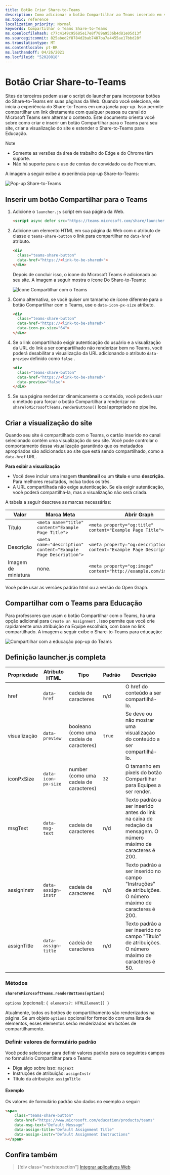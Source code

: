 ```yaml
---
title: Botão Criar Share-to-Teams
description: Como adicionar o botão Compartilhar ao Teams inserido em seu site
ms.topic: reference
localization_priority: Normal
keywords: Compartilhar o Teams Share-to-Teams
ms.openlocfilehash: c77c4149c95685e17e8f789a9536b4d81e05d13f
ms.sourcegitcommit: 825abed2f8784d2bab7407ba7a4455ae17bbd28f
ms.translationtype: MT
ms.contentlocale: pt-BR
ms.lasthandoff: 04/26/2021
ms.locfileid: "52020818"
---
```

# <a name="create-share-to-teams-button"></a>Botão Criar Share-to-Teams

Sites de terceiros podem usar o script do launcher para incorporar botões do Share-to-Teams em suas páginas da Web. Quando você seleciona, ele inicia a experiência do Share-to-Teams em uma janela pop-up. Isso permite compartilhar um link diretamente com qualquer pessoa ou canal do Microsoft Teams sem alternar o contexto. Este documento orienta você sobre como criar e inserir um botão Compartilhar para o Teams para seu site, criar a visualização do site e estender o Share-to-Teams para Educação.

> [!NOTE]
> * Somente as versões da área de trabalho do Edge e do Chrome têm suporte.
> * Não há suporte para o uso de contas de convidado ou de Freemium.  

A imagem a seguir exibe a experiência pop-up Share-to-Teams:

![Pop-up Share-to-Teams](~/assets/images/share-to-teams-popup.png)

## <a name="embed-a-share-to-teams-button"></a>Inserir um botão Compartilhar para o Teams

1. Adicione o `launcher.js` script em sua página da Web.

    ```html
    <script async defer src="https://teams.microsoft.com/share/launcher.js"></script>
    ```

1. Adicione um elemento HTML em sua página da Web com o atributo de classe e `teams-share-button` o link para compartilhar no `data-href` atributo.

    ```html
    <div
      class="teams-share-button"
      data-href="https://<link-to-be-shared>">
    </div>
    ```

    Depois de concluir isso, o ícone do Microsoft Teams é adicionado ao seu site. A imagem a seguir mostra o ícone Do Share-to-Teams:

    ![Ícone Compartilhar com o Teams](~/assets/icons/share-to-teams-icon.png)

1. Como alternativa, se você quiser um tamanho de ícone diferente para o botão Compartilhar com o Teams, use o `data-icon-px-size` atributo.

    ```html
    <div
      class="teams-share-button"
      data-href="https://<link-to-be-shared>"
      data-icon-px-size="64">
    </div>
    ```
1. Se o link compartilhado exigir autenticação do usuário e a visualização da URL do link a ser compartilhado não renderizar bem no Teams, você poderá desabilitar a visualização da URL adicionando o atributo `data-preview` definido como `false` .

    ```html
    <div
      class="teams-share-button"
      data-href="https://<link-to-be-shared>"
      data-preview="false">
    </div>
    ```

1. Se sua página renderizar dinamicamente o conteúdo, você poderá usar o método para forçar o botão Compartilhar a renderizar no `shareToMicrosoftTeams.renderButtons()` local apropriado no pipeline. 

## <a name="craft-your-website-preview"></a>Criar a visualização do site

Quando seu site é compartilhado com o Teams, o cartão inserido no canal selecionado contém uma visualização do seu site. Você pode controlar o comportamento dessa visualização garantindo que os metadados apropriados são adicionados ao site que está sendo compartilhado, como a `data-href` URL.  

**Para exibir a visualização**

* Você deve incluir uma imagem **thumbnail** ou um **título** e uma **descrição.** Para melhores resultados, inclua todos os três.
* A URL compartilhada não exige autenticação. Se ela exigir autenticação, você poderá compartilhá-la, mas a visualização não será criada.

A tabela a seguir descreve as marcas necessárias:

|Valor|Marca Meta| Abrir Graph|
|----|----|----|
|Título|`<meta name="title" content="Example Page Title">`|`<meta property="og:title" content="Example Page Title">`|
|Descrição|`<meta name="description" content="Example Page Description">`|`<meta property="og:description" content="Example Page Description">`|
|Imagem de miniatura| none. |`<meta property="og:image" content="http://example.com/image.jpg">`|

Você pode usar as versões padrão html ou a versão do Open Graph.

## <a name="share-to-teams-for-education"></a>Compartilhar com o Teams para Educação

Para professores que usam o botão Compartilhar com o Teams, há uma opção adicional para `Create an Assignment` . Isso permite que você crie rapidamente uma atribuição na Equipe escolhida, com base no link compartilhado. A imagem a seguir exibe o Share-to-Teams para educação: 

![Compartilhar com a educação pop-up do Teams](~/assets/images/share-to-teams-popup-edu.png)

## <a name="full-launcherjs-definition"></a>Definição launcher.js completa

| Propriedade | Atributo HTML | Tipo | Padrão | Descrição |
| -------------- | ---------------------- | --------------------- | ------- | ---------------------------------------------------------------------- |
| href | `data-href` | cadeia de caracteres | n/d | O href do conteúdo a ser compartilhá-lo. |
| visualização | `data-preview` | booleano (como uma cadeia de caracteres) | `true` | Se deve ou não mostrar uma visualização do conteúdo a ser compartilhá-lo. |
| iconPxSize | `data-icon-px-size` | number (como uma cadeia de caracteres) | `32` | O tamanho em pixels do botão Compartilhar para Equipes a ser render. |
| msgText | `data-msg-text` | cadeia de caracteres | n/d | Texto padrão a ser inserido antes do link na caixa de redação da mensagem. O número máximo de caracteres é 200. |
| assignInstr | `data-assign-instr` | cadeia de caracteres | n/d | Texto padrão a ser inserido no campo "Instruções" de atribuições. O número máximo de caracteres é 200. |
| assignTitle | `data-assign-title` | cadeia de caracteres | n/d | Texto padrão a ser inserido no campo "Título" de atribuições. O número máximo de caracteres é 50. |

### <a name="methods"></a>Métodos

**`shareToMicrosoftTeams.renderButtons(options)`**

`options` (opcional): `{ elements?: HTMLElement[] }`

Atualmente, todos os botões de compartilhamento são renderizados na página. Se um objeto `options` opcional for fornecido com uma lista de elementos, esses elementos serão renderizados em botões de compartilhamento.

### <a name="set-default-form-values"></a>Definir valores de formulário padrão

Você pode selecionar para definir valores padrão para os seguintes campos no formulário Compartilhar para o Teams:

* Diga algo sobre isso: `msgText`
* Instruções de atribuição: `assignInstr`
* Título da atribuição: `assignTitle`

#### <a name="example"></a>Exemplo

 Os valores de formulário padrão são dados no exemplo a seguir:

```html
<span
    class="teams-share-button"
    data-href="https://www.microsoft.com/education/products/teams"
    data-msg-text="Default Message"
    data-assign-title="Default Assignment Title"
    data-assign-instr="Default Assignment Instructions"
></span>
```

## <a name="see-also"></a>Confira também

> [!div class="nextstepaction"]
> [Integrar aplicativos Web](~/samples/integrate-web-apps-overview.md)
